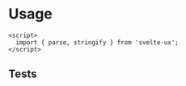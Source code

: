 <script lang="ts">
	import Preview from '$lib/components/Preview.svelte';
	import Code from '$lib/components/Code.svelte';

  import testSource from '$lib/utils/json.test.ts?raw'
</script>

<h1>Usage</h1>

```svelte
<script>
  import { parse, stringify } from 'svelte-ux';
</script>
```

<h2>Tests</h2>

<Code source={testSource} language='js' />

